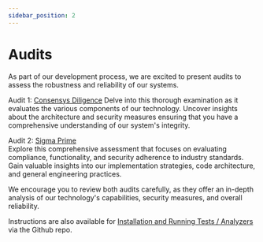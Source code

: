 ```yaml
---
sidebar_position: 2
---
```


# Audits

As part of our development process, we are excited to present audits to assess the robustness and reliability of our systems.

Audit 1: [Consensys Diligence](https://consensys.net/diligence/audits/2023/03/eigenlabs-eigenlayer/)
Delve into this thorough examination as it evaluates the various components of our technology. Uncover insights about the architecture and security measures ensuring that you have a comprehensive understanding of our system's integrity.

Audit 2: [Sigma Prime](https://github.com/Layr-Labs/eigenlayer-contracts/blob/master/audits/Sigma_Prime_Eigen_Layer_Phase_2_Security_Assessment_Report_v2_1.pdf)  
Explore this comprehensive assessment that focuses on evaluating compliance, functionality, and security adherence to industry standards. Gain valuable insights into our implementation strategies, code architecture, and general engineering practices.

We encourage you to review both audits carefully, as they offer an in-depth analysis of our technology's capabilities, security measures, and overall reliability.

Instructions are also available for [Installation and Running Tests / Analyzers](https://github.com/Layr-Labs/eigenlayer-contracts#installation) via the Github repo.
